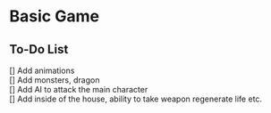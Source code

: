 # Basic Game
## To-Do List 
[] Add animations     
[] Add monsters, dragon   
[] Add AI to attack the main character   
[] Add inside of the house, ability to take weapon regenerate life etc.   
